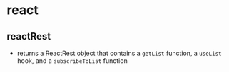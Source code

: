 # react

## reactRest

- returns a ReactRest object that contains a `getList` function, a `useList` hook, and a `subscribeToList` function
